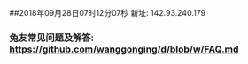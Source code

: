 ##2018年09月28日07时12分07秒 新址: 142.93.240.179
### 兔友常见问题及解答: https://github.com/wanggonging/d/blob/w/FAQ.md
